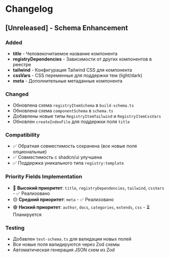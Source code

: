 # Changelog

## [Unreleased] - Schema Enhancement

### Added
- **title** - Человекочитаемое название компонента
- **registryDependencies** - Зависимости от других компонентов в реестре
- **tailwind** - Конфигурация Tailwind CSS для компонента
- **cssVars** - CSS переменные для поддержки тем (light/dark)
- **meta** - Дополнительные метаданные компонента

### Changed
- Обновлена схема `registryItemSchema` в `build-schema.ts`
- Обновлена схема `componentSchema` в `schema.ts`
- Добавлены новые типы `RegistryItemTailwind` и `RegistryItemCssVars`
- Обновлен `createIndexFile` для поддержки поля `title`

### Compatibility
- ✅ Обратная совместимость сохранена (все новые поля опциональные)
- ✅ Совместимость с shadcn/ui улучшена
- ✅ Поддержка уникального типа `registry:template`

### Priority Fields Implementation
- 🔴 **Высокий приоритет**: `title`, `registryDependencies`, `tailwind`, `cssVars` - ✅ Реализовано
- 🟡 **Средний приоритет**: `meta` - ✅ Реализовано
- 🟢 **Низкий приоритет**: `author`, `docs`, `categories`, `extends`, `css` - ⏳ Планируется

### Testing
- Добавлен `test-schema.ts` для валидации новых полей
- Все новые поля валидируются через Zod схемы
- Автоматическая генерация JSON схем из Zod 